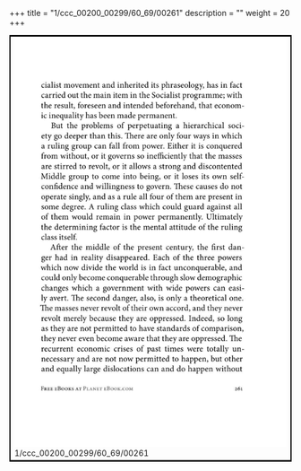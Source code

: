 +++
title = "1/ccc_00200_00299/60_69/00261"
description = ""
weight = 20
+++

<table style="border:2px solid black;max-width:800px;max-height:800px;" 
><tr><td>
<img class="center-fit-jpg"
src="/jpg_/out_jpg_1984__261.jpg">
1/ccc_00200_00299/60_69/00261
</img></td></tr></table>
